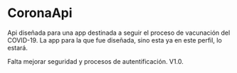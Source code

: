 # CoronaApi

Api diseñada para una app destinada a seguir el proceso de vacunación del COVID-19.
 La app para la que fue diseñada, sino esta ya en este perfil, lo estará.
 
 Falta mejorar seguridad y procesos de autentificación. 
 V1.0.
